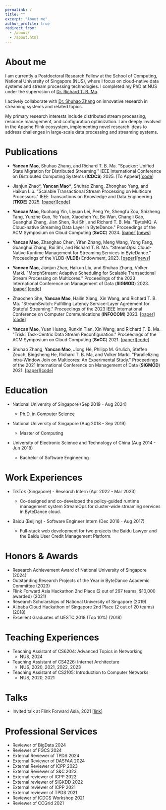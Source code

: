 ```yaml
---
permalink: /
title: ""
excerpt: "About me"
author_profile: true
redirect_from: 
  - /about/
  - /about.html
---
```



About me
======

I am currently a Postdoctoral Research Fellow at the School of Computing, National University of Singapore (NUS), where I focus on cloud-native data systems and stream processing technologies. 
I completed my PhD at NUS under the supervision of  [Dr. Richard T. B. Ma](https://richard-ma.netlify.app/). 

I actively collaborate with [Dr. Shuhao Zhang](https://shuhaozhangtony.github.io/) on innovative research in streaming systems and related topics.

My primary research interests include distributed stream processing, resource management, and configuration optimization. 
I am deeply involved in the Apache Flink ecosystem, implementing novel research ideas to address challenges in large-scale data processing and streaming systems.


<!-- Contact
======
Email: maoyancan@comp.nus.edu.sg -->

<!-- Research Projects
======
* StreamPacker: Efficient state management framework for streaming system to control state operations in streaming jobs in fine-grained.
* StreamOps: Policy-guided control plane to automatically manage streaming jobs in large-scale data center.
* [Trisk](https://github.com/sane-lab/Trisk): Task-centric control plane for distributed stream processing optimization.
* [MorphStream](https://intellistream.github.io/MorphStream/): Model-guided Adaptive Scheduling for Scalable Transactional Stream Processing.
* [AllianceDB](https://intellistream.github.io/AllianceDB/): Parallelizing intra-window stream join on multicores.
* [StreamSwitch](https://github.com/sane-lab/StreamSwitch): A Control Plane for Latency Guaranteed Stateful Streaming Processing. -->

Publications
======

* **Yancan Mao**, Shuhao Zhang, and Richard T. B. Ma. "Spacker: Unified State Migration for Distributed Streaming." IEEE International Conference on Distributed Computing Systems (**ICDCS**) 2025. [To Appear][[code](https://github.com/sane-lab/Spacker)]

* Jianjun Zhao\*, **Yancan Mao\***, Shuhao Zhang, Zhonghao Yang, and Haikun Liu. "Scalable Transactional Stream Processing on Multicore Processors." IEEE Transactions on Knowledge and Data Engineering (**TKDE**) 2025. [[paper](https://ieeexplore-ieee-org.libproxy1.nus.edu.sg/abstract/document/10949743)][[code](https://github.com/intellistream/MorphStream)]

* **Yancan Mao**, Ruohang Yin, Liyuan Lei, Peng Ye, Shengfu Zou, Shizheng Tang, Yunzhe Guo, Ye Yuan, Xiaochen Yu, Bo Wan, Changli Gao, Guanghui Zhang, Jian Shen, Rui Shi, and Richard T. B. Ma. "ByteMQ: A Cloud-native Streaming Data Layer in ByteDance." Proceedings of the ACM Symposium on Cloud Computing (**SoCC**) 2024. [[paper](https://dl.acm.org/doi/pdf/10.1145/3698038.3698536)][[news](https://blog.csdn.net/weixin_46399686/article/details/143057944)]

* **Yancan Mao**, Zhanghao Chen, Yifan Zhang, Meng Wang, Yong Fang, Guanghui Zhang, Rui Shi, and Richard T. B. Ma. "StreamOps: Cloud-Native Runtime Management for Streaming Services in ByteDance."  Proceedings of the VLDB (**VLDB**) Endowment, 2023. [[paper](https://www.vldb.org/pvldb/vol16/p3501-mao.pdf)][[news](https://blog.csdn.net/csdnnews/article/details/132680339)]

* **Yancan Mao**, Jianjun Zhao, Haikun Liu, and Shuhao Zhang, Volker Markl. "MorphStream: Adaptive Scheduling for Scalable Transactional Stream Processing on Multicores."  Proceedings of the 2023 International Conference on Management of Data (**SIGMOD**) 2023. [[paper](https://intellistream.github.io/downloads/papers/Sesame_CR.pdf)][[code](https://github.com/intellistream/MorphStream)] 

* Zhaochen She, **Yancan Mao**, Hailin Xiang, Xin Wang, and Richard T. B. Ma. "StreamSwitch: Fulfilling Latency Service-Layer Agreement for Stateful Streaming."  Proceedings of the 2023 IEEE International Conference on Computer Communications (**INFOCOM**) 2023. [[paper](https://ieeexplore.ieee.org/abstract/document/10228903)][[code](https://github.com/sane-lab/StreamSwitch)] 

* **Yancan Mao**, Yuan Huang, Runxin Tian, Xin Wang, and Richard T. B. Ma. "Trisk: Task-Centric Data Stream Reconfiguration."  Proceedings of the ACM Symposium on Cloud Computing (**SoCC**) 2021. [[paper](https://doi.org/10.1145/3472883.3487010)][[code](https://github.com/sane-lab/Trisk)] 

* Shuhao Zhang, **Yancan Mao**, Jiong He, Philipp M. Grulich, Steffen Zeuch, Bingsheng He, Richard T. B. Ma, and Volker Markl. "Parallelizing Intra-Window Join on Multicores: An Experimental Study." Proceedings of the 2021 International Conference on Management of Data (**SIGMOD**) 2021. [[paper](https://doi-org.libproxy1.nus.edu.sg/10.1145/3448016.3452793)][[code](https://github.com/intellistream/AllianceDB)]


Education
======

* National University of Singapore (Sep 2019 - Aug 2024)
  * Ph.D. in Computer Science

* National University of Singapore (Aug 2018 - Sep 2019)
  * Master of Computing

* University of Electronic Science and Technology of China (Aug 2014 - Jun 2018)
  * Bachelor of Software Engineering

Work Experiences
======

* TikTok (Singapore) - Research Intern (Apr 2022 - Mar 2023)
  * Co-designed and co-developed the policy-guided runtime management system StreamOps for cluster-wide streaming services in ByteDance cloud.

* Baidu (Beijing) - Software Engineer Intern (Dec 2016 - Aug 2017)
  * Full-stack web development for two projects the Baidu Lawyer and the Baidu User Credit Management Platform. 

Honors & Awards
======
* Research Achievement Award of National University of Singapore (2024)
* Outstanding Research Projects of the Year in ByteDance Academic Committee (2023)
* Flink Forward Asia Hackathon 2nd Place (2 out of 267 teams, $10,000 awarded) (2021)
* Research Scholarships of National University of Singapore (2019)
* Alibaba Cloud Hackathon of Singapore 2nd Place (2 out of 20 teams) (2018)
* Excellent Graduates of UESTC 2018 (Top 10%) (2018)


Teaching Experiences
======
* Teaching Assistant of CS6204: Advanced Topics in Networking
  * NUS, 2024
* Teaching Assistant of CS4226: Internet Architecture
  * NUS, 2020, 2021, 2022, 2023
* Teaching Assistant of CS2105: Introduction to Computer Networks
  * NUS, 2020, 2021

Talks
======
* Invited talk at Flink Forward Asia, 2021 [[link](https://developer.aliyun.com/special/ffa2021/live)]

Professional Services
======
* Reviewer of BigData 2024
* Reviewer of FGCS 2024
* External Reviewer of TPDS 2024
* External Reviewer of DASFAA 2024
* External Reviewer of ICPP 2023
* External Reviewer of S&C 2023
* External reviewer of ICPP 2022
* External reviewer of SIGKDD 2022
* External reviewer of ICPP 2021
* External reviewer of TPDS 2021
* Reviewer of ICDCS Workshop 2021
* Reviewer of CCGrid 2021


<br/><br/>
<script type="text/javascript" id="clustrmaps" src="//cdn.clustrmaps.com/map_v2.js?cl=ffffff&w=400&t=n&d=H5M20D9A_bB0y1IzxQRSCXjjDcaDJ1bVvOfPMO5fnfc"></script>

